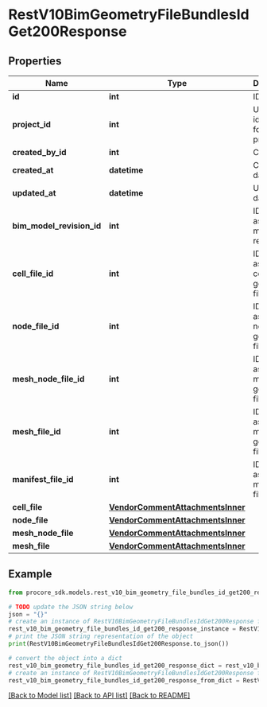 # RestV10BimGeometryFileBundlesIdGet200Response


## Properties

Name | Type | Description | Notes
------------ | ------------- | ------------- | -------------
**id** | **int** | ID | [optional] 
**project_id** | **int** | Unique identifier for the project. | [optional] 
**created_by_id** | **int** | Creator ID | [optional] 
**created_at** | **datetime** | Created date | [optional] 
**updated_at** | **datetime** | Updated date | [optional] 
**bim_model_revision_id** | **int** | ID of associated model revision | [optional] 
**cell_file_id** | **int** | ID of associated cell geometry file | [optional] 
**node_file_id** | **int** | ID of associated node geometry file | [optional] 
**mesh_node_file_id** | **int** | ID of associated mesh node geometry file | [optional] 
**mesh_file_id** | **int** | ID of associated mesh geometry file | [optional] 
**manifest_file_id** | **int** | ID of associated manifest file | [optional] 
**cell_file** | [**VendorCommentAttachmentsInner**](VendorCommentAttachmentsInner.md) |  | [optional] 
**node_file** | [**VendorCommentAttachmentsInner**](VendorCommentAttachmentsInner.md) |  | [optional] 
**mesh_node_file** | [**VendorCommentAttachmentsInner**](VendorCommentAttachmentsInner.md) |  | [optional] 
**mesh_file** | [**VendorCommentAttachmentsInner**](VendorCommentAttachmentsInner.md) |  | [optional] 

## Example

```python
from procore_sdk.models.rest_v10_bim_geometry_file_bundles_id_get200_response import RestV10BimGeometryFileBundlesIdGet200Response

# TODO update the JSON string below
json = "{}"
# create an instance of RestV10BimGeometryFileBundlesIdGet200Response from a JSON string
rest_v10_bim_geometry_file_bundles_id_get200_response_instance = RestV10BimGeometryFileBundlesIdGet200Response.from_json(json)
# print the JSON string representation of the object
print(RestV10BimGeometryFileBundlesIdGet200Response.to_json())

# convert the object into a dict
rest_v10_bim_geometry_file_bundles_id_get200_response_dict = rest_v10_bim_geometry_file_bundles_id_get200_response_instance.to_dict()
# create an instance of RestV10BimGeometryFileBundlesIdGet200Response from a dict
rest_v10_bim_geometry_file_bundles_id_get200_response_from_dict = RestV10BimGeometryFileBundlesIdGet200Response.from_dict(rest_v10_bim_geometry_file_bundles_id_get200_response_dict)
```
[[Back to Model list]](../README.md#documentation-for-models) [[Back to API list]](../README.md#documentation-for-api-endpoints) [[Back to README]](../README.md)


